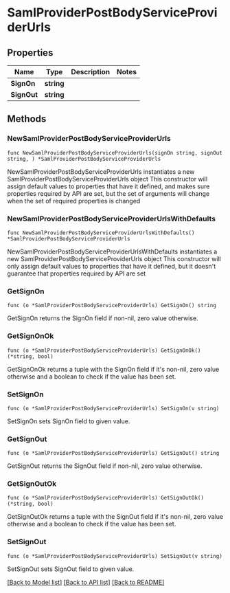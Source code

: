 # SamlProviderPostBodyServiceProviderUrls

## Properties

Name | Type | Description | Notes
------------ | ------------- | ------------- | -------------
**SignOn** | **string** |  | 
**SignOut** | **string** |  | 

## Methods

### NewSamlProviderPostBodyServiceProviderUrls

`func NewSamlProviderPostBodyServiceProviderUrls(signOn string, signOut string, ) *SamlProviderPostBodyServiceProviderUrls`

NewSamlProviderPostBodyServiceProviderUrls instantiates a new SamlProviderPostBodyServiceProviderUrls object
This constructor will assign default values to properties that have it defined,
and makes sure properties required by API are set, but the set of arguments
will change when the set of required properties is changed

### NewSamlProviderPostBodyServiceProviderUrlsWithDefaults

`func NewSamlProviderPostBodyServiceProviderUrlsWithDefaults() *SamlProviderPostBodyServiceProviderUrls`

NewSamlProviderPostBodyServiceProviderUrlsWithDefaults instantiates a new SamlProviderPostBodyServiceProviderUrls object
This constructor will only assign default values to properties that have it defined,
but it doesn't guarantee that properties required by API are set

### GetSignOn

`func (o *SamlProviderPostBodyServiceProviderUrls) GetSignOn() string`

GetSignOn returns the SignOn field if non-nil, zero value otherwise.

### GetSignOnOk

`func (o *SamlProviderPostBodyServiceProviderUrls) GetSignOnOk() (*string, bool)`

GetSignOnOk returns a tuple with the SignOn field if it's non-nil, zero value otherwise
and a boolean to check if the value has been set.

### SetSignOn

`func (o *SamlProviderPostBodyServiceProviderUrls) SetSignOn(v string)`

SetSignOn sets SignOn field to given value.


### GetSignOut

`func (o *SamlProviderPostBodyServiceProviderUrls) GetSignOut() string`

GetSignOut returns the SignOut field if non-nil, zero value otherwise.

### GetSignOutOk

`func (o *SamlProviderPostBodyServiceProviderUrls) GetSignOutOk() (*string, bool)`

GetSignOutOk returns a tuple with the SignOut field if it's non-nil, zero value otherwise
and a boolean to check if the value has been set.

### SetSignOut

`func (o *SamlProviderPostBodyServiceProviderUrls) SetSignOut(v string)`

SetSignOut sets SignOut field to given value.



[[Back to Model list]](../README.md#documentation-for-models) [[Back to API list]](../README.md#documentation-for-api-endpoints) [[Back to README]](../README.md)


